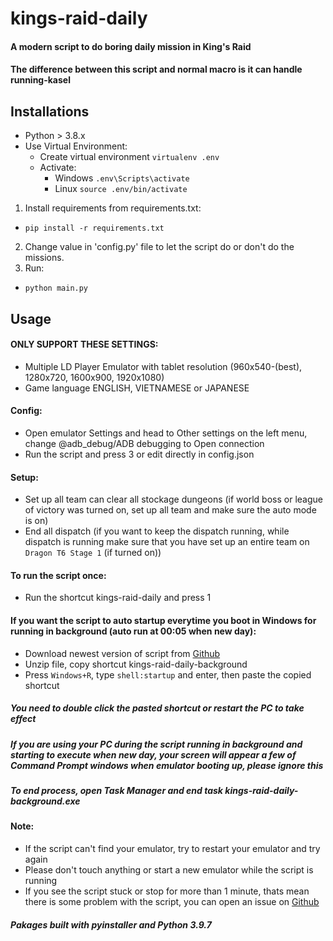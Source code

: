 # kings-raid-daily
#### A modern script to do boring daily mission in King's Raid
#### The difference between this script and normal macro is it can handle running-kasel

## Installations
* Python > 3.8.x
* Use Virtual Environment:
    * Create virtual environment `virtualenv .env`
    * Activate:
        - Windows `.env\Scripts\activate`
        - Linux `source .env/bin/activate`
1. Install requirements from requirements.txt:
  * `pip install -r requirements.txt`
2. Change value in 'config.py' file to let the script do or don't do the missions.
2. Run:
  * `python main.py`

## Usage
#### ONLY SUPPORT THESE SETTINGS:
- Multiple LD Player Emulator with tablet resolution (960x540-(best), 1280x720, 1600x900, 1920x1080)
- Game language ENGLISH, VIETNAMESE or JAPANESE

#### Config:
- Open emulator Settings and head to Other settings on the left menu, change @adb_debug/ADB debugging to Open connection
- Run the script and press 3 or edit directly in config.json

#### Setup:
- Set up all team can clear all stockage dungeons (if world boss or league of victory was turned on, set up all team and make sure the auto mode is on)
- End all dispatch (if you want to keep the dispatch running, while dispatch is running make sure that you have set up an entire team on `Dragon T6 Stage 1` (if turned on))

#### To run the script once:
- Run the shortcut kings-raid-daily and press 1

#### If you want the script to auto startup everytime you boot in Windows for running in background (auto run at 00:05 when new day):
- Download newest version of script from [Github](https://github.com/faber6/kings-raid-daily/releases)
- Unzip file, copy shortcut kings-raid-daily-background
- Press `Windows+R`, type `shell:startup` and enter, then paste the copied shortcut
##### You need to double click the pasted shortcut or restart the PC to take effect
##### If you are using your PC during the script running in background and starting to execute when new day, your screen will appear a few of Command Prompt windows when emulator booting up, please ignore this
##### To end process, open Task Manager and end task kings-raid-daily-background.exe

#### Note:
- If the script can't find your emulator, try to restart your emulator and try again
- Please don't touch anything or start a new emulator while the script is running
- If you see the script stuck or stop for more than 1 minute, thats mean there is some problem with the script, you can open an issue on [Github](https://github.com/faber6/kings-raid-daily)

##### Pakages built with pyinstaller and Python 3.9.7